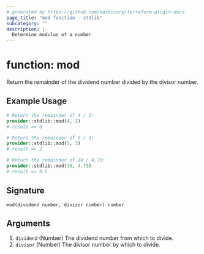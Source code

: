 ```yaml
---
# generated by https://github.com/hashicorp/terraform-plugin-docs
page_title: "mod function - stdlib"
subcategory: ""
description: |-
  Determine modulus of a number
---
```


# function: mod

Return the remainder of the dividend number divided by the divisor number.

## Example Usage

```terraform
# Return the remainder of 4 / 2:
provider::stdlib::mod(4, 2)
# result => 0

# Return the remainder of 5 / 3:
provider::stdlib::mod(5, 3)
# result => 2

# Return the remainder of 10 / 4.75:
provider::stdlib::mod(10, 4.75)
# result => 0.5
```

## Signature

<!-- signature generated by tfplugindocs -->
```text
mod(dividend number, divisor number) number
```

## Arguments

<!-- arguments generated by tfplugindocs -->
1. `dividend` (Number) The dividend number from which to divide.
1. `divisor` (Number) The divisor number by which to divide.
